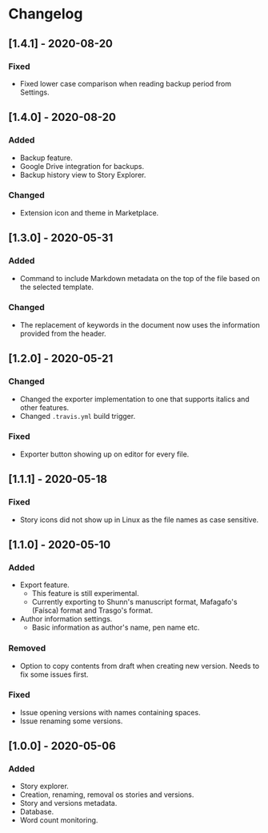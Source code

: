 # Changelog

## [1.4.1] - 2020-08-20

### Fixed

- Fixed lower case comparison when reading backup period from Settings.

## [1.4.0] - 2020-08-20

### Added

- Backup feature.
- Google Drive integration for backups.
- Backup history view to Story Explorer.

### Changed

- Extension icon and theme in Marketplace.

## [1.3.0] - 2020-05-31

### Added

- Command to include Markdown metadata on the top of the file based on the selected template.

### Changed

- The replacement of keywords in the document now uses the information provided from the header.

## [1.2.0] - 2020-05-21

### Changed

- Changed the exporter implementation to one that supports italics and other features.
- Changed `.travis.yml` build trigger.

### Fixed

- Exporter button showing up on editor for every file.

## [1.1.1] - 2020-05-18

### Fixed

- Story icons did not show up in Linux as the file names as case sensitive.

## [1.1.0] - 2020-05-10

### Added

- Export feature.
    - This feature is still experimental.
    - Currently exporting to Shunn's manuscript format, Mafagafo's (Faísca) format and Trasgo's format.
- Author information settings.
    - Basic information as author's name, pen name etc.

### Removed

- Option to copy contents from draft when creating new version. Needs to fix some issues first.

### Fixed

- Issue opening versions with names containing spaces.
- Issue renaming some versions.

## [1.0.0] - 2020-05-06

### Added

- Story explorer.
- Creation, renaming, removal os stories and versions.
- Story and versions metadata.
- Database.
- Word count monitoring.
